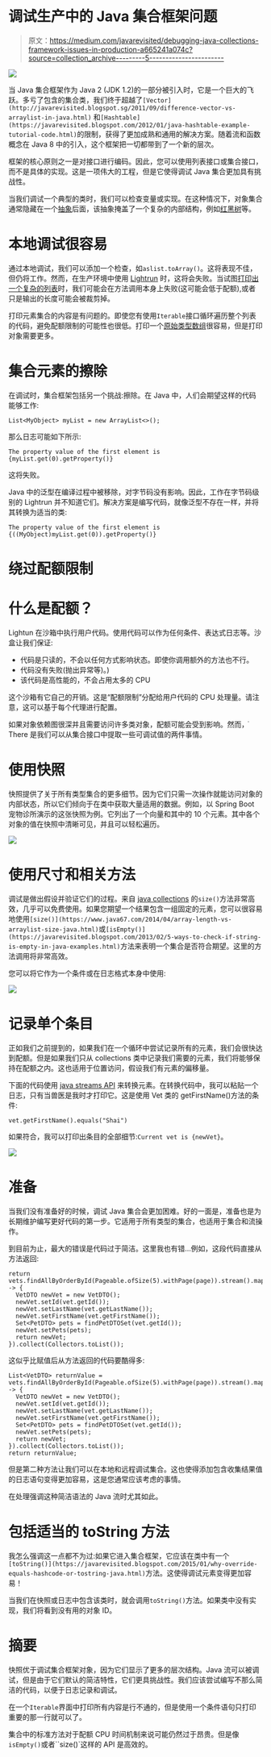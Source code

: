 # 调试生产中的 Java 集合框架问题

> 原文：<https://medium.com/javarevisited/debugging-java-collections-framework-issues-in-production-a665241a074c?source=collection_archive---------5----------------------->

![](img/f105d8832c1a7206c671a0d9dc74950e.png)

当 Java 集合框架作为 Java 2 (JDK 1.2)的一部分被引入时，它是一个巨大的飞跃。多亏了包含的集合类，我们终于超越了`[Vector](http://javarevisited.blogspot.sg/2011/09/difference-vector-vs-arraylist-in-java.html)` [](http://javarevisited.blogspot.sg/2011/09/difference-vector-vs-arraylist-in-java.html)和`[Hashtable](https://javarevisited.blogspot.com/2012/01/java-hashtable-example-tutorial-code.html)`的限制，获得了更加成熟和通用的解决方案。随着流和函数概念在 Java 8 中的引入，这个框架把一切都带到了一个新的层次。

框架的核心原则之一是对接口进行编码。因此，您可以使用列表接口或集合接口，而不是具体的实现。这是一项伟大的工程，但是它使得调试 Java 集合更加具有挑战性。

当我们调试一个典型的类时，我们可以检查变量或实现。在这种情况下，对象集合通常隐藏在一个[抽象](https://javarevisited.blogspot.com/2010/10/abstraction-in-java.html)后面，该抽象掩盖了一个复杂的内部结构，例如[红黑树](https://www.java67.com/2019/10/difference-between-binary-tree-avl-red-black-binary-search-tree.html)等。

# 本地调试很容易

通过本地调试，我们可以添加一个检查，如`aslist.toArray()`。这将表现不佳，但仍将工作。然而，在生产环境中使用 [Lightrun](https://lightrun.com/) 时，这将会失败。当试图[打印出一个复杂的列表](https://javarevisited.blogspot.com/2011/05/example-of-arraylist-in-java-tutorial.html)时，我们可能会在方法调用本身上失败(这可能会低于配额),或者只是输出的长度可能会被裁剪掉。

打印元素集合的内容是有问题的。即使您有使用`Iterable`接口循环遍历整个列表的代码，避免配额限制的可能性也很低。打印一个[原始类型数组](https://www.java67.com/2014/03/how-to-print-array-in-java-example-tutorial.html)很容易，但是打印对象需要更多。

# 集合元素的擦除

在调试时，集合框架包括另一个挑战:擦除。在 Java 中，人们会期望这样的代码能够工作:

```
List<MyObject> myList = new ArrayList<>();
```

那么日志可能如下所示:

```
The property value of the first element is {myList.get(0).getProperty()}
```

这将失败。

Java 中的泛型在编译过程中被移除，对字节码没有影响。因此，工作在字节码级别的 Lightrun 并不知道它们。解决方案是编写代码，就像泛型不存在一样，并将其转换为适当的类:

```
The property value of the first element is {((MyObject)myList.get(0)).getProperty()}
```

# 绕过配额限制

# 什么是配额？

Lightun 在沙箱中执行用户代码。使用代码可以作为任何条件、表达式日志等。沙盒让我们保证:

*   代码是只读的，不会以任何方式影响状态。即使你调用额外的方法也不行。
*   代码没有失败(抛出异常等)。)
*   该代码是高性能的，不会占用太多的 CPU

这个沙箱有它自己的开销。这是“配额限制”分配给用户代码的 CPU 处理量。请注意，这可以基于每个代理进行配置。

如果对象依赖图很深并且需要访问许多类对象，配额可能会受到影响。然而，ֿThere 是我们可以从集合接口中提取一些可调试值的两件事情。

# 使用快照

快照提供了关于所有类型集合的更多细节。因为它们只需一次操作就能访问对象的内部状态，所以它们倾向于在类中获取大量适用的数据。例如，以 Spring Boot 宠物诊所演示的这张快照为例。它列出了一个向量和其中的 10 个元素。其中各个对象的值在快照中清晰可见，并且可以轻松遍历。

[![](img/aac8eda5980d6a1324aa24aef2305cc9.png)](https://javarevisited.blogspot.com/2011/07/java-debugging-tutorial-example-tips.html)

# 使用尺寸和相关方法

调试是做出假设并验证它们的过程。来自 [java collections](/javarevisited/50-java-collections-interview-questions-for-beginners-and-experienced-programmers-4d2c224cc5ab) 的`size()`方法非常高效，几乎可以免费使用。如果您期望一个结果包含一组固定的元素，您可以很容易地使用`[size()](https://www.java67.com/2014/04/array-length-vs-arraylist-size-java.html)`或`[isEmpty()](https://javarevisited.blogspot.com/2013/02/5-ways-to-check-if-string-is-empty-in-java-examples.html)`方法来表明一个集合是否符合期望。这里的方法调用将非常高效。

您可以将它作为一个条件或在日志格式本身中使用:

[![](img/f09a2c28fbdbbda286cef2355f04814f.png)](https://www.java67.com/2019/07/top-50-java-generics-and-collection-interview-questions.html)

# 记录单个条目

正如我们之前提到的，如果我们在一个循环中尝试记录所有的元素，我们会很快达到配额。但是如果我们只从 collections 类中记录我们需要的元素，我们将能够保持在配额之内。这也适用于位置访问，假设我们有元素的偏移量。

下面的代码使用 [java streams API](/javarevisited/7-best-java-tutorials-and-books-to-learn-lambda-expression-and-stream-api-and-other-features-3083e6038e14) 来转换元素。在转换代码中，我可以粘贴一个日志，只有当兽医是我时才打印它。这是使用 Vet 类的 getFirstName()方法的条件:

```
vet.getFirstName().equals("Shai")
```

如果符合，我可以打印出条目的全部细节:`Current vet is {newVet}`。

[![](img/9d5ad686174bc94bc1ef7292557e0d88.png)](https://javarevisited.blogspot.com/2018/08/top-5-java-8-courses-to-learn-online.html)

# 准备

当我们没有准备好的时候，调试 Java 集合会更加困难。好的一面是，准备也是为长期维护编写更好代码的第一步。它适用于所有类型的集合，也适用于集合和流操作。

到目前为止，最大的错误是代码过于简洁。这里我也有错…例如，这段代码直接从方法返回:

```
return vets.findAllByOrderById(Pageable.ofSize(5).withPage(page)).stream().map(vet -> {
  VetDTO newVet = new VetDTO();
  newVet.setId(vet.getId());
  newVet.setLastName(vet.getLastName());
  newVet.setFirstName(vet.getFirstName());
  Set<PetDTO> pets = findPetDTOSet(vet.getId());
  newVet.setPets(pets);
  return newVet;
}).collect(Collectors.toList());
```

这似乎比赋值后从方法返回的代码要酷得多:

```
List<VetDTO> returnValue = vets.findAllByOrderById(Pageable.ofSize(5).withPage(page)).stream().map(vet -> {
  VetDTO newVet = new VetDTO();
  newVet.setId(vet.getId());
  newVet.setLastName(vet.getLastName());
  newVet.setFirstName(vet.getFirstName());
  Set<PetDTO> pets = findPetDTOSet(vet.getId());
  newVet.setPets(pets);
  return newVet;
}).collect(Collectors.toList());
return returnValue;
```

但是第二种方法让我们可以在本地和远程调试集合。这也使得添加包含收集结果值的日志语句变得更加容易，这是您通常应该考虑的事情。

在处理强调这种简洁语法的 Java 流时尤其如此。

# 包括适当的 toString 方法

我怎么强调这一点都不为过:如果它进入集合框架，它应该在类中有一个`[toString()](https://javarevisited.blogspot.com/2015/01/why-override-equals-hashcode-or-tostring-java.html)`方法。这使得调试元素变得更加容易！

当我们在快照或日志中包含该类时，就会调用`toString()`方法。如果类中没有实现，我们将看到没有用的对象 ID。

# 摘要

快照优于调试集合框架对象，因为它们显示了更多的层次结构。Java 流可以被调试，但是由于它们默认的简洁特性，它们更具挑战性。我们应该尝试编写不那么简洁的代码，以便于日志记录和调试。

在一个`Iterable`界面中打印所有内容是行不通的，但是使用一个条件语句只打印重要的那一行就可以了。

集合中的标准方法对于配额 CPU 时间机制来说可能仍然过于昂贵。但是像`isEmpty()`或者``size()`这样的 API 是高效的。